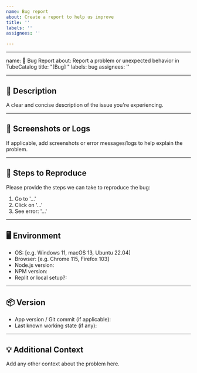 ```yaml
---
name: Bug report
about: Create a report to help us improve
title: ''
labels: ''
assignees: ''

---
```


---
name: 🐞 Bug Report
about: Report a problem or unexpected behavior in TubeCatalog
title: "[Bug] <describe the issue briefly>"
labels: bug
assignees: ''

---

## 🐛 Description

A clear and concise description of the issue you're experiencing.

---

## 📸 Screenshots or Logs

If applicable, add screenshots or error messages/logs to help explain the problem.

---

## 📍 Steps to Reproduce

Please provide the steps we can take to reproduce the bug:

1. Go to '...'
2. Click on '...'
3. See error: '...'

---

## 🖥️ Environment

- OS: [e.g. Windows 11, macOS 13, Ubuntu 22.04]
- Browser: [e.g. Chrome 115, Firefox 103]
- Node.js version:
- NPM version:
- Replit or local setup?:

---

## 📦 Version

- App version / Git commit (if applicable):
- Last known working state (if any):

---

## 💡 Additional Context

Add any other context about the problem here.
